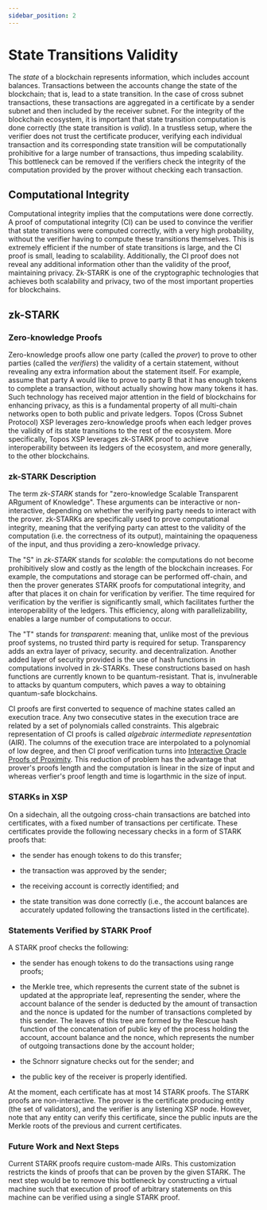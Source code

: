 ```yaml
---
sidebar_position: 2
---
```


# State Transitions Validity

The *state* of a blockchain represents information, which includes account balances. Transactions between the accounts change the state of the blockchain; that is, lead to a state transition. In the case of cross subnet transactions, these transactions are aggregated in a certificate by a sender subnet and then included by the receiver subnet. For the integrity of the blockchain ecosystem, it is important that state transition computation is done correctly (the state transition is *valid*).  In a trustless setup, where the verifier does not trust the certificate producer, verifying each individual transaction and its corresponding state transition will be computationally prohibitive for a large number of transactions, thus impeding scalability. This bottleneck can be removed if the verifiers check the integrity of the computation provided by the prover without checking each transaction.



## Computational Integrity

Computational integrity implies that the computations were done correctly. A proof of computational integrity (CI) can be used to convince the verifier that state transitions were computed correctly, with a very high probability, without the verifier having to compute
these transitions themselves. This is extremely efficient if the number of state transitions is large, and the CI proof is small, leading to scalability. Additionally, the CI proof does not reveal
any additional information other than the validity of the proof, maintaining privacy. Zk-STARK is one of the cryptographic technologies that achieves both scalability and privacy, two of the most important properties for blockchains.



## zk-STARK

### Zero-knowledge Proofs

Zero-knowledge proofs allow one party (called the *prover*) to prove to other parties (called the *verifiers*) the validity of a certain statement, without revealing any extra information about the statement itself. For example, assume that party A would like to prove to party
B that it has enough tokens to complete a transaction, without actually showing how many tokens it has. Such technology has received major attention in the field of blockchains for enhancing privacy, as this is a fundamental property of all multi-chain networks open to
both public and private ledgers. Topos (Cross Subnet Protocol) XSP leverages zero-knowledge proofs when each ledger proves the validity of its state transitions to the rest of the ecosystem. More specifically, Topos XSP leverages zk-STARK proof to achieve interoperability between its ledgers of the ecosystem, and more generally, to the other blockchains.



### zk-STARK Description

The term *zk-STARK* stands for "zero-knowledge Scalable Transparent ARgument of Knowledge". These arguments can be interactive or non-interactive, depending on whether the verifying party needs to interact with the prover. zk-STARKs are specifically used to prove computational integrity, meaning that the verifying party can attest to the validity of the computation (i.e. the correctness of its output), maintaining the opaqueness of the input, and thus providing a zero-knowledge privacy.

The "S" in *zk-STARK* stands for *scalable*: the computations do not become prohibitively slow and costly as the length of the blockchain increases. For example, the computations and storage can be performed off-chain, and then the prover generates STARK proofs for computational integrity, and after that places it on chain for verification by verifier. The time required for verification by the verifier is significantly small, which facilitates further the interoperability of the ledgers. This efficiency, along with parallelizability, enables a large number of computations to occur.

The "T" stands for *transparent*: meaning that, unlike most of the previous proof systems, no trusted third party is required for setup. Transparency adds an extra layer of privacy, security. and decentralization. Another added layer of security provided is the use of hash functions in computations involved in zk-STARKs. These constructions based on hash functions are currently known to be quantum-resistant. That is, invulnerable to attacks by quantum computers, which paves a way to obtaining quantum-safe blockchains.

CI proofs are first converted to sequence of machine states called an execution trace. Any two consecutive states in the execution trace are related by a set of polynomials called constraints. This algebraic representation of CI proofs is called *algebraic intermediate representation* (AIR). The columns of the execution trace are interpolated to a polynomial of low degree, and then CI proof verification turns into [Interactive Oracle Proofs of Proximity](https://eccc.weizmann.ac.il/report/2017/134/download/). This reduction of problem has the advantage that prover's proofs length and the computation is linear in the size of input and  whereas verfier's proof length and time is logarthmic in the size of input.



### STARKs in XSP

On a sidechain, all the outgoing cross-chain transactions are batched into certificates, with a fixed number of transactions per certificate. These certificates provide the following necessary checks in a form of STARK proofs that:

- the sender has enough tokens to do this transfer;

- the transaction was approved by the sender;

- the receiving account is correctly identified; and

- the state transition was done correctly (i.e., the account balances are accurately updated following the transactions listed in the certificate).



### Statements Verified by STARK Proof
A STARK proof checks the following:

- the sender has enough tokens to do the transactions using range proofs;

- the Merkle tree, which represents the current state of the subnet is updated at the appropriate leaf, representing the sender, where the account balance of the sender is deducted by the amount of transaction and the nonce is updated for the number of transactions completed by this sender. The leaves of this tree are formed by the Rescue hash function of the concatenation of public key of the process holding the account, account balance and the nonce, which represents the number of outgoing transactions done by the account holder;

- the Schnorr signature checks out for the sender; and

- the public key of the receiver is properly identified.


At the moment, each certificate has at most 14 STARK proofs. The STARK proofs are non-interactive. The prover is the certificate producing entity (the set of validators), and the verifier is any listening XSP node. However, note that any entity can verify this certificate, since the public inputs are the Merkle roots of the previous and current certificates.



### Future Work and Next Steps
Current STARK proofs require custom-made AIRs. This customization restricts the kinds of proofs that can be proven by the given STARK. The next step would be to remove this bottleneck by constructing a virtual machine such that execution of proof of arbitrary statements on this machine can be verified using a single STARK proof.
